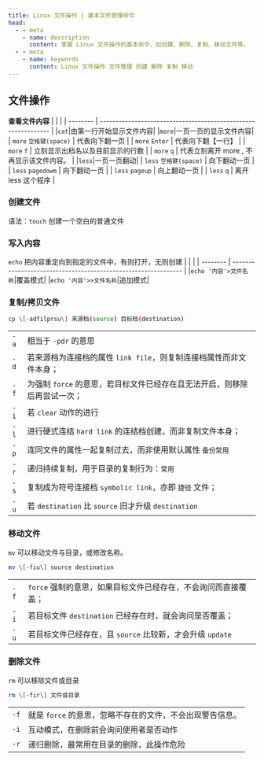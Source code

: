 ```yaml
---
title: Linux 文件操作 | 基本文件管理命令
head:
  - - meta
    - name: description
      content: 掌握 Linux 文件操作的基本命令，如创建、删除、复制、移动文件等。
  - - meta
    - name: keywords
      content: Linux 文件操作 文件管理 创建 删除 复制 移动
---
```


## 文件操作

**查看文件内容**
| | |
| -------- | -------------------------------------------------------------- |
|`cat`|由第一行开始显示文件内容|
|`more`|一页一页的显示文件内容|
| `more` `空格键(space)` | 代表向下翻一页 |
| `more` `Enter` | 代表向下翻【一行】 |
| `more` `f` | 立刻显示出档名以及目前显示的行数 |
| `more` `q` | 代表立刻离开 more , 不再显示该文件内容。 |
|`less`|一页一页翻动|
| `less` `空格键(space)` | 向下翻动一页 |
| `less` `pagedowm` | 向下翻动一页 |
| `less` `pageup` | 向上翻动一页 |
| `less` `q` | 离开 less 这个程序 |

### 创建文件

语法：`touch` 创建一个空白的普通文件

### 写入内容

`echo` 把内容重定向到指定的文件中，有则打开，无则创建
| | |
| -------- | -------------------------------------------------------------- |
|`echo '内容'>文件名称`|覆盖模式|
|`echo '内容'>>文件名称`|追加模式|

### 复制/拷贝文件

```bash
cp \[-adfilprsu\] 来源档(source) 目标档(destination)
```

|      |                                                                           |
| ---- | ------------------------------------------------------------------------- |
| `-a` | 相当于 `-pdr` 的意思                                                      |
| `-d` | 若来源档为连接档的属性 `link file`，则复制连接档属性而非文件本身；        |
| `-f` | 为强制 `force` 的意思，若目标文件已经存在且无法开启，则移除后再尝试一次； |
| `-i` | 若 `clear` 动作的进行                                                     |
| `-l` | 进行硬式连结 `hard link` 的连结档创建，而非复制文件本身；                 |
| `-p` | 连同文件的属性一起复制过去，而非使用默认属性 `备份常用`                   |
| `-r` | 递归持续复制，用于目录的复制行为：`常用`                                  |
| `-s` | 复制成为符号连接档 `symbolic link`，亦即 `捷径` 文件；                    |
| `-u` | 若 `destination` 比 `source` 旧才升级 `destination`                       |

### 移动文件

`mv` 可以移动文件与目录，或修改名称。

```bash
mv \[-fiu\] source destination
```

|      |                                                                |
| ---- | -------------------------------------------------------------- |
| `-f` | `force` 强制的意思，如果目标文件已经存在，不会询问而直接覆盖； |
| `-i` | 若目标文件 `destination` 已经存在时，就会询问是否覆盖；        |
| `-u` | 若目标文件已经存在，且 `source` 比较新，才会升级 `update`      |

### 删除文件

`rm` 可以移除文件或目录

```bash
rm \[-fir\] 文件或目录
```

|      |                                                           |
| ---- | --------------------------------------------------------- |
| `-f` | 就是 `force` 的意思，忽略不存在的文件，不会出现警告信息。 |
| `-i` | 互动模式，在删除前会询问使用者是否动作                    |
| `-r` | 递归删除，最常用在目录的删除，此操作危险                  |
